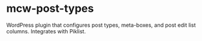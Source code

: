 # mcw-post-types
WordPress plugin that configures post types, meta-boxes, and post edit list columns. Integrates with Piklist.
